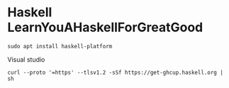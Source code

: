 # Haskell LearnYouAHaskellForGreatGood

```
sudo apt install haskell-platform
```

Visual studio
```
curl --proto '=https' --tlsv1.2 -sSf https://get-ghcup.haskell.org | sh
```
